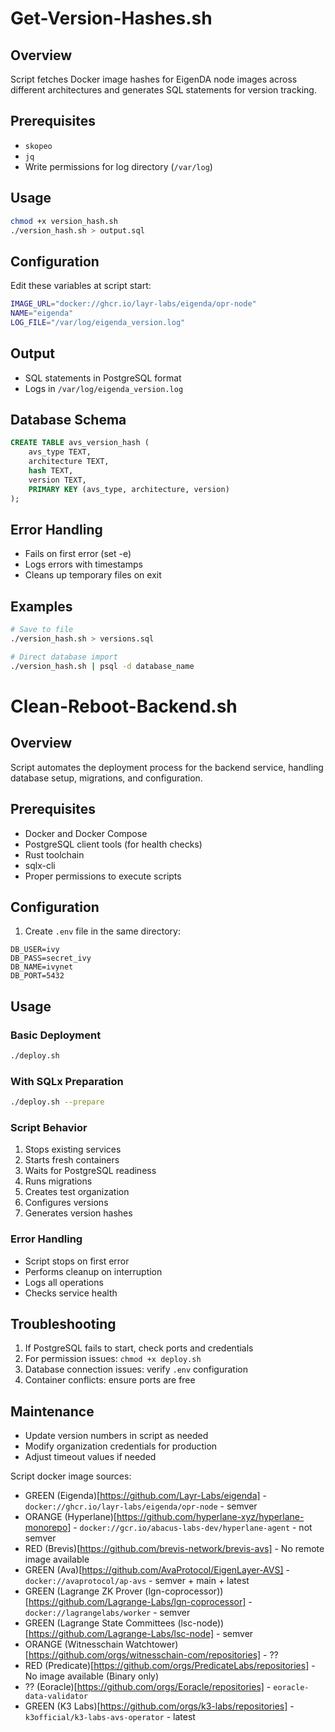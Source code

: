 # Get-Version-Hashes.sh

## Overview

Script fetches Docker image hashes for EigenDA node images across different architectures and generates SQL statements for version tracking.

## Prerequisites

- `skopeo`
- `jq`
- Write permissions for log directory (`/var/log`)

## Usage

```bash
chmod +x version_hash.sh
./version_hash.sh > output.sql
```

## Configuration

Edit these variables at script start:

```bash
IMAGE_URL="docker://ghcr.io/layr-labs/eigenda/opr-node"
NAME="eigenda"
LOG_FILE="/var/log/eigenda_version.log"
```

## Output

- SQL statements in PostgreSQL format
- Logs in `/var/log/eigenda_version.log`

## Database Schema

```sql
CREATE TABLE avs_version_hash (
    avs_type TEXT,
    architecture TEXT,
    hash TEXT,
    version TEXT,
    PRIMARY KEY (avs_type, architecture, version)
);
```

## Error Handling

- Fails on first error (set -e)
- Logs errors with timestamps
- Cleans up temporary files on exit

## Examples

```bash
# Save to file
./version_hash.sh > versions.sql

# Direct database import
./version_hash.sh | psql -d database_name
```


# Clean-Reboot-Backend.sh

## Overview
Script automates the deployment process for the backend service, handling database setup, migrations, and configuration.

## Prerequisites
- Docker and Docker Compose
- PostgreSQL client tools (for health checks)
- Rust toolchain
- sqlx-cli
- Proper permissions to execute scripts

## Configuration
1. Create `.env` file in the same directory:
```env
DB_USER=ivy
DB_PASS=secret_ivy
DB_NAME=ivynet
DB_PORT=5432
```

## Usage

### Basic Deployment
```bash
./deploy.sh
```

### With SQLx Preparation
```bash
./deploy.sh --prepare
```

### Script Behavior
1. Stops existing services
2. Starts fresh containers
3. Waits for PostgreSQL readiness
4. Runs migrations
5. Creates test organization
6. Configures versions
7. Generates version hashes

### Error Handling
- Script stops on first error
- Performs cleanup on interruption
- Logs all operations
- Checks service health

## Troubleshooting
1. If PostgreSQL fails to start, check ports and credentials
2. For permission issues: `chmod +x deploy.sh`
3. Database connection issues: verify `.env` configuration
4. Container conflicts: ensure ports are free

## Maintenance
- Update version numbers in script as needed
- Modify organization credentials for production
- Adjust timeout values if needed

Script docker image sources:

- GREEN (Eigenda)[https://github.com/Layr-Labs/eigenda] - `docker://ghcr.io/layr-labs/eigenda/opr-node` - semver
- ORANGE (Hyperlane)[https://github.com/hyperlane-xyz/hyperlane-monorepo] - `docker://gcr.io/abacus-labs-dev/hyperlane-agent` - not semver
- RED (Brevis)[https://github.com/brevis-network/brevis-avs] - No remote image available
- GREEN (Ava)[https://github.com/AvaProtocol/EigenLayer-AVS] - `docker://avaprotocol/ap-avs` - semver + main + latest
- GREEN (Lagrange ZK Prover (lgn-coprocessor))[https://github.com/Lagrange-Labs/lgn-coprocessor] - `docker://lagrangelabs/worker` - semver
- GREEN (Lagrange State Committees (lsc-node))[https://github.com/Lagrange-Labs/lsc-node] - semver
- ORANGE (Witnesschain Watchtower)[https://github.com/orgs/witnesschain-com/repositories] - ??
- RED (Predicate)[https://github.com/orgs/PredicateLabs/repositories] - No image available (Binary only)
- ?? (Eoracle)[https://github.com/orgs/Eoracle/repositories] - `eoracle-data-validator`
- GREEN (K3 Labs)[https://github.com/orgs/k3-labs/repositories] - `k3official/k3-labs-avs-operator` - latest
